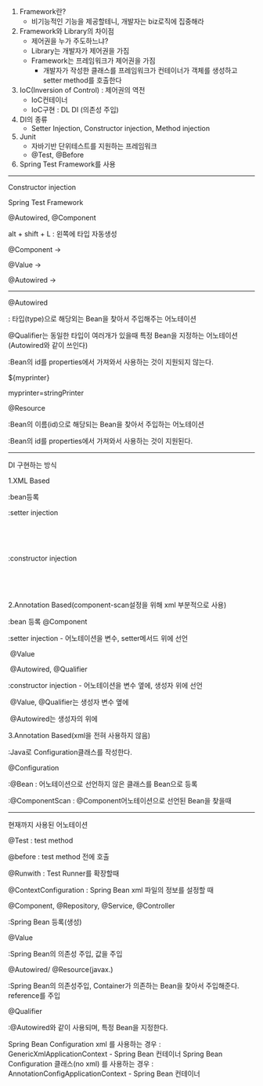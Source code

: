 1. Framework란?
   - 비기능적인 기능을 제공할테니, 개발자는 biz로직에 집중해라
2. Framework와 Library의 차이점
   - 제어권을 누가 주도하느냐?
   - Library는 개발자가 제어권을 가짐
   - Framework는 프레임워크가 제어권을 가짐
     - 개발자가 작성한 클래스를 프레임워크가 컨테이너가 객체를 생성하고 setter method를 호출한다
3. IoC(Inversion of Control) : 제어권의 역전
   - IoC컨테이너
   - IoC구현 : DL DI (의존성 주입)
4. DI의 종류
   - Setter Injection, Constructor injection, Method injection
5. Junit
   - 자바기반 단위테스트를 지원하는 프레임워크
   - @Test, @Before
6. Spring Test Framework를 사용

----

Constructor injection

Spring Test Framework

@Autowired, @Component



alt + shift + L : 왼쪽에 타입 자동생성



@Component -> <bean>

@Value -> <property value =""/>

@Autowired -> <property ref=""/>

---

@Autowired 

: 타입(type)으로 해당외는 Bean을 찾아서 주입해주는 어노테이션

@Qualifier는 동일한 타입이 여러개가 있을때 특정 Bean을 지정하는 어노테이션(Autowired와 같이 쓰인다)

:Bean의 id를 properties에서 가져와서 사용하는 것이 지원되지 않는다.

${myprinter}

myprinter=stringPrinter



@Resource

:Bean의 이름(id)으로 해당되는 Bean을 찾아서 주입하는 어노테이션

:Bean의 id를 properties에서 가져와서 사용하는 것이 지원된다.

----

DI 구현하는 방식

1.XML Based

:bean등록<bean id="" class=""/>

:setter injection

​	<property value=""/>

​	<property ref=""/>

:constructor injection

​	<constructor-arg value=""/>

​	<constructor-arg ref =""/>



2.Annotation Based(component-scan설정을 위해 xml 부분적으로 사용)

:bean 등록 @Component

:setter injection - 어노테이션을 변수,  setter메서드 위에 선언

​	@Value

​	@Autowired, @Qualifier

:constructor injection - 어노테이션을 변수 옆에, 생성자 위에 선언

​	@Value, @Qualifier는 생성자 변수 옆에

​	@Autowired는 생성자의 위에 



3.Annotation Based(xml을 전혀 사용하지 않음)

:Java로 Configuration클래스를 작성한다.

@Configuration

:@Bean : 어노테이션으로 선언하지 않은 클래스를 Bean으로 등록

:@ComponentScan : @Component어노테이션으로 선언된 Bean을 찾을때



----

현재까지 사용된 어노테이션

@Test : test method 

@before : test method 전에 호출

@Runwith : Test Runner를 확장할때



@ContextConfiguration : Spring Bean xml 파일의 정보를 설정할 때



@Component, @Repository, @Service, @Controller

:Spring Bean 등록(생성)

@Value

:Spring Bean의 의존성 주입, 값을 주입

@Autowired/ @Resource(javax.)

:Spring Bean의 의존성주입,  Container가 의존하는 Bean을 찾아서 주입해준다. reference를 주입

@Qualifier

:@Autowired와 같이 사용되며, 특정 Bean을 지정한다.



Spring Bean Configuration xml 를 사용하는 경우 
: GenericXmlApplicationContext - Spring Bean 컨테이너
Spring Bean Configuration 클래스(no xml) 를 사용하는  경우
: AnnotationConfigApplicationContext - Spring Bean 컨테이너